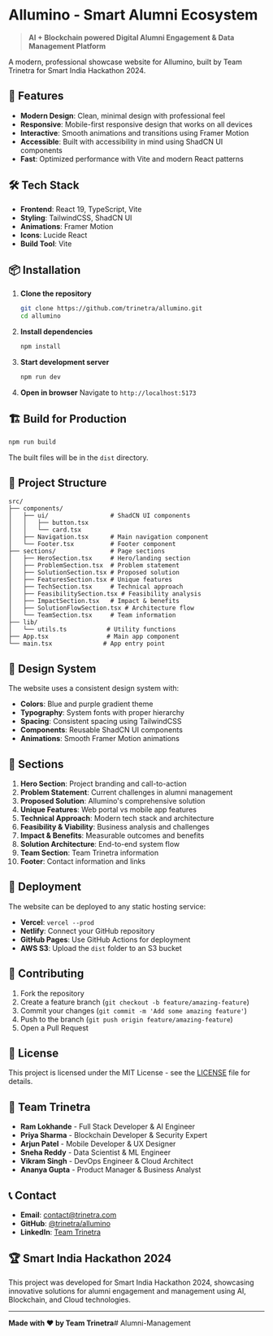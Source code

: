 # Allumino - Smart Alumni Ecosystem

> **AI + Blockchain powered Digital Alumni Engagement & Data Management Platform**

A modern, professional showcase website for Allumino, built by Team Trinetra for Smart India Hackathon 2024.

## 🚀 Features

- **Modern Design**: Clean, minimal design with professional feel
- **Responsive**: Mobile-first responsive design that works on all devices
- **Interactive**: Smooth animations and transitions using Framer Motion
- **Accessible**: Built with accessibility in mind using ShadCN UI components
- **Fast**: Optimized performance with Vite and modern React patterns

## 🛠️ Tech Stack

- **Frontend**: React 19, TypeScript, Vite
- **Styling**: TailwindCSS, ShadCN UI
- **Animations**: Framer Motion
- **Icons**: Lucide React
- **Build Tool**: Vite

## 📦 Installation

1. **Clone the repository**
   ```bash
   git clone https://github.com/trinetra/allumino.git
   cd allumino
   ```

2. **Install dependencies**
   ```bash
   npm install
   ```

3. **Start development server**
   ```bash
   npm run dev
   ```

4. **Open in browser**
   Navigate to `http://localhost:5173`

## 🏗️ Build for Production

```bash
npm run build
```

The built files will be in the `dist` directory.

## 📁 Project Structure

```
src/
├── components/
│   ├── ui/                 # ShadCN UI components
│   │   ├── button.tsx
│   │   └── card.tsx
│   ├── Navigation.tsx      # Main navigation component
│   └── Footer.tsx          # Footer component
├── sections/               # Page sections
│   ├── HeroSection.tsx     # Hero/landing section
│   ├── ProblemSection.tsx  # Problem statement
│   ├── SolutionSection.tsx # Proposed solution
│   ├── FeaturesSection.tsx # Unique features
│   ├── TechSection.tsx     # Technical approach
│   ├── FeasibilitySection.tsx # Feasibility analysis
│   ├── ImpactSection.tsx   # Impact & benefits
│   ├── SolutionFlowSection.tsx # Architecture flow
│   └── TeamSection.tsx     # Team information
├── lib/
│   └── utils.ts           # Utility functions
├── App.tsx                # Main app component
└── main.tsx              # App entry point
```

## 🎨 Design System

The website uses a consistent design system with:

- **Colors**: Blue and purple gradient theme
- **Typography**: System fonts with proper hierarchy
- **Spacing**: Consistent spacing using TailwindCSS
- **Components**: Reusable ShadCN UI components
- **Animations**: Smooth Framer Motion animations

## 📱 Sections

1. **Hero Section**: Project branding and call-to-action
2. **Problem Statement**: Current challenges in alumni management
3. **Proposed Solution**: Allumino's comprehensive solution
4. **Unique Features**: Web portal vs mobile app features
5. **Technical Approach**: Modern tech stack and architecture
6. **Feasibility & Viability**: Business analysis and challenges
7. **Impact & Benefits**: Measurable outcomes and benefits
8. **Solution Architecture**: End-to-end system flow
9. **Team Section**: Team Trinetra information
10. **Footer**: Contact information and links

## 🚀 Deployment

The website can be deployed to any static hosting service:

- **Vercel**: `vercel --prod`
- **Netlify**: Connect your GitHub repository
- **GitHub Pages**: Use GitHub Actions for deployment
- **AWS S3**: Upload the `dist` folder to an S3 bucket

## 🤝 Contributing

1. Fork the repository
2. Create a feature branch (`git checkout -b feature/amazing-feature`)
3. Commit your changes (`git commit -m 'Add some amazing feature'`)
4. Push to the branch (`git push origin feature/amazing-feature`)
5. Open a Pull Request

## 📄 License

This project is licensed under the MIT License - see the [LICENSE](LICENSE) file for details.

## 👥 Team Trinetra

- **Ram Lokhande** - Full Stack Developer & AI Engineer
- **Priya Sharma** - Blockchain Developer & Security Expert
- **Arjun Patel** - Mobile Developer & UX Designer
- **Sneha Reddy** - Data Scientist & ML Engineer
- **Vikram Singh** - DevOps Engineer & Cloud Architect
- **Ananya Gupta** - Product Manager & Business Analyst

## 📞 Contact

- **Email**: contact@trinetra.com
- **GitHub**: [@trinetra/allumino](https://github.com/trinetra/allumino)
- **LinkedIn**: [Team Trinetra](https://linkedin.com/company/trinetra)

## 🏆 Smart India Hackathon 2024

This project was developed for Smart India Hackathon 2024, showcasing innovative solutions for alumni engagement and management using AI, Blockchain, and Cloud technologies.

---

**Made with ❤️ by Team Trinetra**# Alumni-Management
